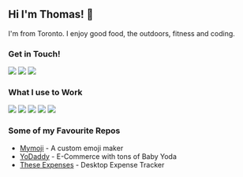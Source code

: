## Hi I'm Thomas! 👋
I'm from Toronto. I enjoy good food, the outdoors, fitness and coding.

### Get in Touch!
<a href="mailto:thomas.lawlor96@gmail.com"><img src="https://img.shields.io/badge/Gmail-D14836?style=for-the-badge&logo=gmail&logoColor=white"></a> <a href="https://www.linkedin.com/in/thomas-lawlor-8838b8114/"><img src="https://img.shields.io/badge/LinkedIn-0077B5?style=for-the-badge&logo=linkedin&logoColor=white"></a> <a href="https://www.thomaslawlor.com"><img src="https://img.shields.io/badge/portfolio-0A0A0A?style=for-the-badge&logo=dev.to&logoColor=white"></a>

### What I use to Work
<img src="https://img.shields.io/badge/JavaScript-F7DF1E?style=for-the-badge&logo=javascript&logoColor=black"> <img src="https://img.shields.io/badge/Node.js-43853D?style=for-the-badge&logo=node.js&logoColor=white"> <img src="https://img.shields.io/badge/HTML5-E34F26?style=for-the-badge&logo=html5&logoColor=white"> <img src="https://img.shields.io/badge/CSS3-1572B6?style=for-the-badge&logo=css3&logoColor=white"> <img src="https://img.shields.io/badge/React-20232A?style=for-the-badge&logo=react&logoColor=61DAFB"> 

### Some of my Favourite Repos
* <a href="https://github.com/ThomasLawlor17/mymoji">Mymoji</a> - A custom emoji maker
* <a href="https://github.com/FSA-2009-Revenge-of-the-Shoppers/Grace-Shopper">YoDaddy</a> - E-Commerce with tons of Baby Yoda
* <a href="https://github.com/KungoJung/expense-tracker-electron">These Expenses</a> - Desktop Expense Tracker

<!--

- 🔭 I’m currently working on ...
- 🌱 I’m currently learning ...
- 👯 I’m looking to collaborate on ...
- 🤔 I’m looking for help with ...
- 💬 Ask me about ...
- 📫 How to reach me: ...
- 😄 Pronouns: ...
- ⚡ Fun fact: ...
-->
